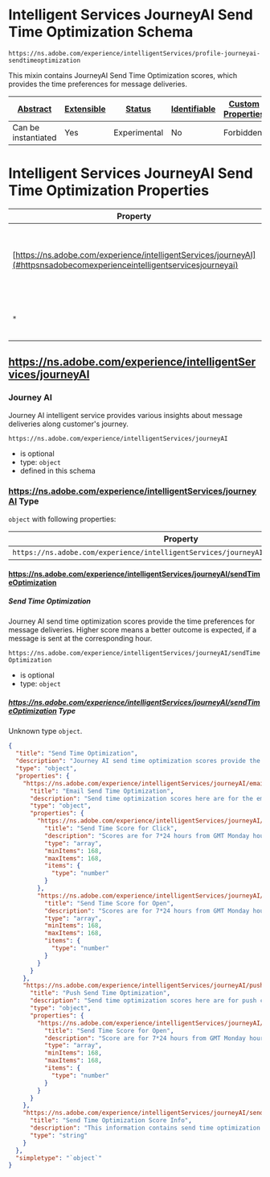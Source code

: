 
# Intelligent Services JourneyAI Send Time Optimization Schema

```
https://ns.adobe.com/experience/intelligentServices/profile-journeyai-sendtimeoptimization
```

This mixin contains JourneyAI Send Time Optimization scores, which provides the time preferences for message deliveries.

| [Abstract](../../../../abstract.md) | [Extensible](../../../../extensions.md) | [Status](../../../../status.md) | [Identifiable](../../../../id.md) | [Custom Properties](../../../../extensions.md) | [Additional Properties](../../../../extensions.md) | Defined In |
|-------------------------------------|-----------------------------------------|---------------------------------|-----------------------------------|------------------------------------------------|----------------------------------------------------|------------|
| Can be instantiated | Yes | Experimental | No | Forbidden | Permitted | [adobe/experience/intelligentServices/profile-journeyai-sendtimeoptimization.schema.json](adobe/experience/intelligentServices/profile-journeyai-sendtimeoptimization.schema.json) |

# Intelligent Services JourneyAI Send Time Optimization Properties

| Property | Type | Required | Defined by |
|----------|------|----------|------------|
| [https://ns.adobe.com/experience/intelligentServices/journeyAI](#httpsnsadobecomexperienceintelligentservicesjourneyai) | `object` | Optional | Intelligent Services JourneyAI Send Time Optimization (this schema) |
| `*` | any | Additional | this schema *allows* additional properties |

## https://ns.adobe.com/experience/intelligentServices/journeyAI
### Journey AI

Journey AI intelligent service provides various insights about message deliveries along customer's journey.

`https://ns.adobe.com/experience/intelligentServices/journeyAI`
* is optional
* type: `object`
* defined in this schema

### https://ns.adobe.com/experience/intelligentServices/journeyAI Type


`object` with following properties:


| Property | Type | Required |
|----------|------|----------|
| `https://ns.adobe.com/experience/intelligentServices/journeyAI/sendTimeOptimization`| object | Optional |



#### https://ns.adobe.com/experience/intelligentServices/journeyAI/sendTimeOptimization
##### Send Time Optimization

Journey AI send time optimization scores provide the time preferences for message deliveries. Higher score means a better outcome is expected, if a message is sent at the corresponding hour.

`https://ns.adobe.com/experience/intelligentServices/journeyAI/sendTimeOptimization`
* is optional
* type: `object`

##### https://ns.adobe.com/experience/intelligentServices/journeyAI/sendTimeOptimization Type

Unknown type `object`.

```json
{
  "title": "Send Time Optimization",
  "description": "Journey AI send time optimization scores provide the time preferences for message deliveries. Higher score means a better outcome is expected, if a message is sent at the corresponding hour.",
  "type": "object",
  "properties": {
    "https://ns.adobe.com/experience/intelligentServices/journeyAI/emailSendTimeOptimization": {
      "title": "Email Send Time Optimization",
      "description": "Send time optimization scores here are for the email channel.",
      "type": "object",
      "properties": {
        "https://ns.adobe.com/experience/intelligentServices/journeyAI/sendTimeScoreForClick": {
          "title": "Send Time Score for Click",
          "description": "Scores are for 7*24 hours from GMT Monday hour 0 to Sunday hour 23, representing the inclination of a customer clicking on an email's link if it's sent at that hour.",
          "type": "array",
          "minItems": 168,
          "maxItems": 168,
          "items": {
            "type": "number"
          }
        },
        "https://ns.adobe.com/experience/intelligentServices/journeyAI/sendTimeScoreForOpen": {
          "title": "Send Time Score for Open",
          "description": "Scores are for 7*24 hours from GMT Monday hour 0 to Sunday hour 23, representing the inclination of a customer opening an email if it's sent at that hour.",
          "type": "array",
          "minItems": 168,
          "maxItems": 168,
          "items": {
            "type": "number"
          }
        }
      }
    },
    "https://ns.adobe.com/experience/intelligentServices/journeyAI/pushSendTimeOptimization": {
      "title": "Push Send Time Optimization",
      "description": "Send time optimization scores here are for push channel.",
      "type": "object",
      "properties": {
        "https://ns.adobe.com/experience/intelligentServices/journeyAI/sendTimeScoreForOpen": {
          "title": "Send Time Score for Open",
          "description": "Score are for 7*24 hours from GMT Monday hour 0 to Sunday hour 23, representing the inclination of a customer opening a push notification if it's sent at that hour.",
          "type": "array",
          "minItems": 168,
          "maxItems": 168,
          "items": {
            "type": "number"
          }
        }
      }
    },
    "https://ns.adobe.com/experience/intelligentServices/journeyAI/sendTimeOptimizationScoreInfo": {
      "title": "Send Time Optimization Score Info",
      "description": "This information contains send time optimization model version and scoring date as a concatenated string, e.g. v1.2.0_2020-09-29.",
      "type": "string"
    }
  },
  "simpletype": "`object`"
}
```









